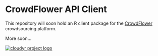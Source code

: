 # CrowdFlower API Client #

This repository will soon hold an R client package for the [CrowdFlower](http://www.crowdflower.com/) crowdsourcing platform.

More soon...

[![cloudyr project logo](http://i.imgur.com/JHS98Y7.png)](https://github.com/cloudyr)
